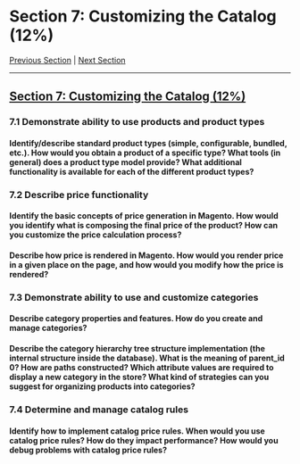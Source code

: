 # Section 7: Customizing the Catalog (12%)

[Previous Section](./6.md) | [Next Section](./8.md)

-----

## [Section 7: Customizing the Catalog (12%)](./7.md)

### **7.1**  Demonstrate ability to use products and product types


#### **Identify/describe standard product types (simple, configurable, bundled, etc.). How would you obtain a product of a specific type? What tools (in general) does a product type model provide? What additional functionality is available for each of the different product types?**

### **7.2**  Describe price functionality


#### **Identify the basic concepts of price generation in Magento. How would you identify what is composing the final price of the product? How can you customize the price calculation process?**

#### **Describe how price is rendered in Magento. How would you render price in a given place on the page, and how would you modify how the price is rendered?**

### **7.3**  Demonstrate ability to use and customize categories

#### **Describe category properties and features. How do you create and manage categories?**

#### **Describe the category hierarchy tree structure implementation (the internal structure inside the database). What is the meaning of parent_id 0? How are paths constructed? Which attribute values are required to display a new category in the store? What kind of strategies can you suggest for organizing products into categories?**

### **7.4**  Determine and manage catalog rules


#### **Identify how to implement catalog price rules. When would you use catalog price rules? How do they impact performance? How would you debug problems with catalog price rules?**


